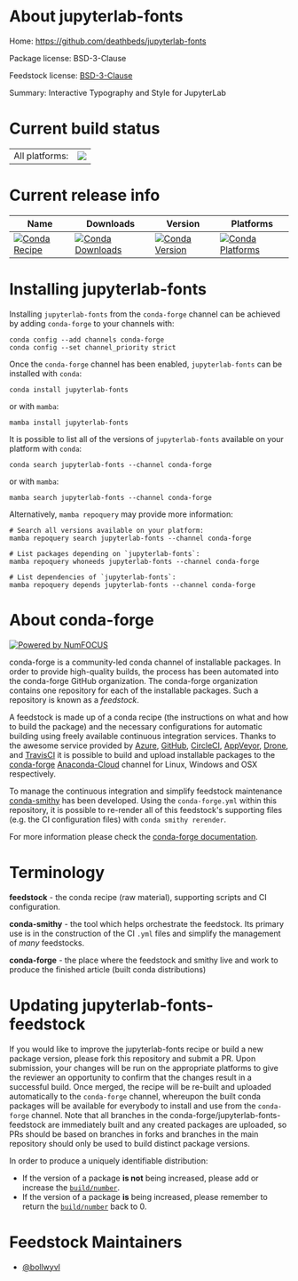 About jupyterlab-fonts
======================

Home: https://github.com/deathbeds/jupyterlab-fonts

Package license: BSD-3-Clause

Feedstock license: [BSD-3-Clause](https://github.com/conda-forge/jupyterlab-fonts-feedstock/blob/main/LICENSE.txt)

Summary: Interactive Typography and Style for JupyterLab

Current build status
====================


<table><tr><td>All platforms:</td>
    <td>
      <a href="https://dev.azure.com/conda-forge/feedstock-builds/_build/latest?definitionId=13645&branchName=main">
        <img src="https://dev.azure.com/conda-forge/feedstock-builds/_apis/build/status/jupyterlab-fonts-feedstock?branchName=main">
      </a>
    </td>
  </tr>
</table>

Current release info
====================

| Name | Downloads | Version | Platforms |
| --- | --- | --- | --- |
| [![Conda Recipe](https://img.shields.io/badge/recipe-jupyterlab--fonts-green.svg)](https://anaconda.org/conda-forge/jupyterlab-fonts) | [![Conda Downloads](https://img.shields.io/conda/dn/conda-forge/jupyterlab-fonts.svg)](https://anaconda.org/conda-forge/jupyterlab-fonts) | [![Conda Version](https://img.shields.io/conda/vn/conda-forge/jupyterlab-fonts.svg)](https://anaconda.org/conda-forge/jupyterlab-fonts) | [![Conda Platforms](https://img.shields.io/conda/pn/conda-forge/jupyterlab-fonts.svg)](https://anaconda.org/conda-forge/jupyterlab-fonts) |

Installing jupyterlab-fonts
===========================

Installing `jupyterlab-fonts` from the `conda-forge` channel can be achieved by adding `conda-forge` to your channels with:

```
conda config --add channels conda-forge
conda config --set channel_priority strict
```

Once the `conda-forge` channel has been enabled, `jupyterlab-fonts` can be installed with `conda`:

```
conda install jupyterlab-fonts
```

or with `mamba`:

```
mamba install jupyterlab-fonts
```

It is possible to list all of the versions of `jupyterlab-fonts` available on your platform with `conda`:

```
conda search jupyterlab-fonts --channel conda-forge
```

or with `mamba`:

```
mamba search jupyterlab-fonts --channel conda-forge
```

Alternatively, `mamba repoquery` may provide more information:

```
# Search all versions available on your platform:
mamba repoquery search jupyterlab-fonts --channel conda-forge

# List packages depending on `jupyterlab-fonts`:
mamba repoquery whoneeds jupyterlab-fonts --channel conda-forge

# List dependencies of `jupyterlab-fonts`:
mamba repoquery depends jupyterlab-fonts --channel conda-forge
```


About conda-forge
=================

[![Powered by
NumFOCUS](https://img.shields.io/badge/powered%20by-NumFOCUS-orange.svg?style=flat&colorA=E1523D&colorB=007D8A)](https://numfocus.org)

conda-forge is a community-led conda channel of installable packages.
In order to provide high-quality builds, the process has been automated into the
conda-forge GitHub organization. The conda-forge organization contains one repository
for each of the installable packages. Such a repository is known as a *feedstock*.

A feedstock is made up of a conda recipe (the instructions on what and how to build
the package) and the necessary configurations for automatic building using freely
available continuous integration services. Thanks to the awesome service provided by
[Azure](https://azure.microsoft.com/en-us/services/devops/), [GitHub](https://github.com/),
[CircleCI](https://circleci.com/), [AppVeyor](https://www.appveyor.com/),
[Drone](https://cloud.drone.io/welcome), and [TravisCI](https://travis-ci.com/)
it is possible to build and upload installable packages to the
[conda-forge](https://anaconda.org/conda-forge) [Anaconda-Cloud](https://anaconda.org/)
channel for Linux, Windows and OSX respectively.

To manage the continuous integration and simplify feedstock maintenance
[conda-smithy](https://github.com/conda-forge/conda-smithy) has been developed.
Using the ``conda-forge.yml`` within this repository, it is possible to re-render all of
this feedstock's supporting files (e.g. the CI configuration files) with ``conda smithy rerender``.

For more information please check the [conda-forge documentation](https://conda-forge.org/docs/).

Terminology
===========

**feedstock** - the conda recipe (raw material), supporting scripts and CI configuration.

**conda-smithy** - the tool which helps orchestrate the feedstock.
                   Its primary use is in the construction of the CI ``.yml`` files
                   and simplify the management of *many* feedstocks.

**conda-forge** - the place where the feedstock and smithy live and work to
                  produce the finished article (built conda distributions)


Updating jupyterlab-fonts-feedstock
===================================

If you would like to improve the jupyterlab-fonts recipe or build a new
package version, please fork this repository and submit a PR. Upon submission,
your changes will be run on the appropriate platforms to give the reviewer an
opportunity to confirm that the changes result in a successful build. Once
merged, the recipe will be re-built and uploaded automatically to the
`conda-forge` channel, whereupon the built conda packages will be available for
everybody to install and use from the `conda-forge` channel.
Note that all branches in the conda-forge/jupyterlab-fonts-feedstock are
immediately built and any created packages are uploaded, so PRs should be based
on branches in forks and branches in the main repository should only be used to
build distinct package versions.

In order to produce a uniquely identifiable distribution:
 * If the version of a package **is not** being increased, please add or increase
   the [``build/number``](https://docs.conda.io/projects/conda-build/en/latest/resources/define-metadata.html#build-number-and-string).
 * If the version of a package **is** being increased, please remember to return
   the [``build/number``](https://docs.conda.io/projects/conda-build/en/latest/resources/define-metadata.html#build-number-and-string)
   back to 0.

Feedstock Maintainers
=====================

* [@bollwyvl](https://github.com/bollwyvl/)

